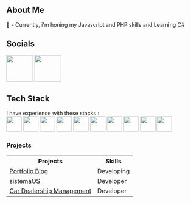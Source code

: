 ## About Me 
🔭 - Currently, i'm honing my Javascript and PHP skills and Learning C#

## Socials
<a href="https://www.linkedin.com/in/heytor-toito-de-carvalho-18435118b/"><img src="https://cdn.jsdelivr.net/gh/devicons/devicon/icons/linkedin/linkedin-original.svg" width="70" height="70"/></a> <a href="https://www.facebook.com/heytor.toitodecarvalho.543/"> <img src="https://cdn.jsdelivr.net/gh/devicons/devicon/icons/facebook/facebook-original.svg" width="70" height="70">
</a>


## Tech Stack
I have experience with these stacks : <br/>
<img loading="lazy" src="https://cdn.jsdelivr.net/gh/devicons/devicon/icons/git/git-original.svg" width="40" height="40"/> <img src="https://cdn.jsdelivr.net/gh/devicons/devicon/icons/bootstrap/bootstrap-original.svg" width="40" height="40"/>
<img src="https://cdn.jsdelivr.net/gh/devicons/devicon/icons/bulma/bulma-plain.svg" width="40" height="40"/>
<img src="https://cdn.jsdelivr.net/gh/devicons/devicon/icons/css3/css3-original-wordmark.svg" width="40" height="40" />
<img src="https://cdn.jsdelivr.net/gh/devicons/devicon/icons/javascript/javascript-plain.svg" width="40" height="40" />
<img src="https://cdn.jsdelivr.net/gh/devicons/devicon/icons/mongodb/mongodb-original-wordmark.svg" width="40" height="40"/>
<img src="https://cdn.jsdelivr.net/gh/devicons/devicon/icons/mysql/mysql-original-wordmark.svg" width="40" height="40"/>
<img src="https://cdn.jsdelivr.net/gh/devicons/devicon/icons/nodejs/nodejs-plain.svg" width="40" height="40"/>
<img src="https://cdn.jsdelivr.net/gh/devicons/devicon/icons/php/php-plain.svg" width="40" height="40"/>
<img src="https://cdn.jsdelivr.net/gh/devicons/devicon/icons/linux/linux-original.svg" width="40" height="40" />

### Projects
<table>
  <tr>
    <th>Projects</th>
    <th>Skills</th>
  </tr>
  <tr>
    <td><a href="https://github.com/HeytorToito1996/NewsApp">Portfolio Blog</a></td>
    <td>Developing</td>
  </tr>
  <tr>
    <td><a href="https://github.com/HeytorToito1996/sistemaOS">sistemaOS</a></td>
    <td>Developer</td>
  </tr>
  <tr>
    <td><a href="https://github.com/HeytorToito1996/concessionaria">Car Dealership Management</a></td>
    <td>Developer</td>
  </tr>
</table>
